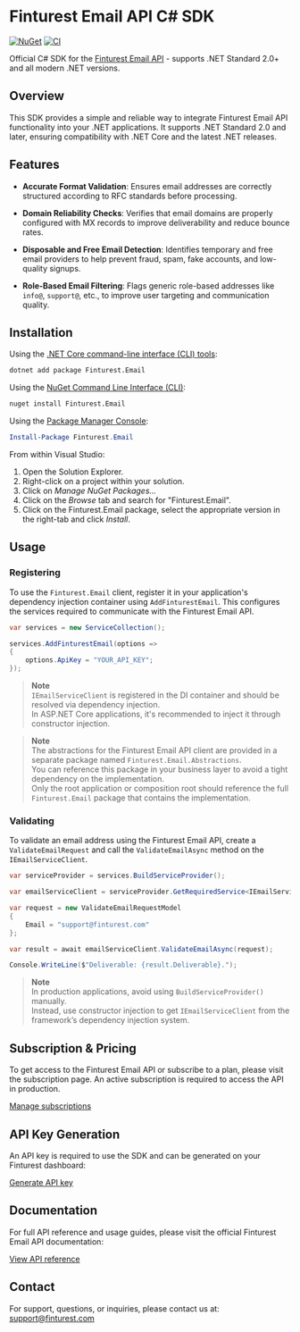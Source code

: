 # Finturest Email API C# SDK

[![NuGet](https://img.shields.io/nuget/v/Finturest.Email.svg)](https://www.nuget.org/packages/Finturest.Email)
[![CI](https://github.com/Finturest/finturest-email-dotnet/actions/workflows/ci.yml/badge.svg)](https://github.com/Finturest/finturest-email-dotnet/actions/workflows/ci.yml)

Official C# SDK for the [Finturest Email API](https://finturest.com/products/email-api) - supports .NET Standard 2.0+ and all modern .NET versions.

## Overview

This SDK provides a simple and reliable way to integrate Finturest Email API functionality into your .NET applications. It supports .NET Standard 2.0 and later, ensuring compatibility with .NET Core and the latest .NET releases.

## Features

- **Accurate Format Validation**: Ensures email addresses are correctly structured according to RFC standards before processing.

- **Domain Reliability Checks**: Verifies that email domains are properly configured with MX records to improve deliverability and reduce bounce rates.

- **Disposable and Free Email Detection**: Identifies temporary and free email providers to help prevent fraud, spam, fake accounts, and low-quality signups.

- **Role-Based Email Filtering**: Flags generic role-based addresses like `info@`, `support@`, etc., to improve user targeting and communication quality.

## Installation

Using the [.NET Core command-line interface (CLI) tools](https://learn.microsoft.com/en-us/dotnet/core/tools/):

```sh
dotnet add package Finturest.Email
```

Using the [NuGet Command Line Interface (CLI)](https://docs.microsoft.com/en-us/nuget/tools/nuget-exe-cli-reference):

```sh
nuget install Finturest.Email
```

Using the [Package Manager Console](https://docs.microsoft.com/en-us/nuget/tools/package-manager-console):

```powershell
Install-Package Finturest.Email
```

From within Visual Studio:

1. Open the Solution Explorer.
2. Right-click on a project within your solution.
3. Click on _Manage NuGet Packages..._
4. Click on the _Browse_ tab and search for "Finturest.Email".
5. Click on the Finturest.Email package, select the appropriate version in the
   right-tab and click _Install_.

## Usage

### Registering

To use the `Finturest.Email` client, register it in your application's dependency injection container using `AddFinturestEmail`. This configures the services required to communicate with the Finturest Email API.

```C#
var services = new ServiceCollection();

services.AddFinturestEmail(options =>
{
    options.ApiKey = "YOUR_API_KEY";
});
```

> **Note**  
> `IEmailServiceClient` is registered in the DI container and should be resolved via dependency injection.  
> In ASP.NET Core applications, it's recommended to inject it through constructor injection.

> **Note**  
> The abstractions for the Finturest Email API client are provided in a separate package named `Finturest.Email.Abstractions`.  
> You can reference this package in your business layer to avoid a tight dependency on the implementation.  
> Only the root application or composition root should reference the full `Finturest.Email` package that contains the implementation.

### Validating

To validate an email address using the Finturest Email API, create a `ValidateEmailRequest` and call the `ValidateEmailAsync` method on the `IEmailServiceClient`.

```C#
var serviceProvider = services.BuildServiceProvider();

var emailServiceClient = serviceProvider.GetRequiredService<IEmailServiceClient>();

var request = new ValidateEmailRequestModel
{
    Email = "support@finturest.com"
};

var result = await emailServiceClient.ValidateEmailAsync(request);

Console.WriteLine($"Deliverable: {result.Deliverable}.");
```

> **Note**  
> In production applications, avoid using `BuildServiceProvider()` manually.  
> Instead, use constructor injection to get `IEmailServiceClient` from the framework’s dependency injection system.

## Subscription & Pricing

To get access to the Finturest Email API or subscribe to a plan, please visit the subscription page. An active subscription is required to access the API in production.

[Manage subscriptions](https://finturest.com/dashboard/subscriptions)

## API Key Generation

An API key is required to use the SDK and can be generated on your Finturest dashboard:

[Generate API key](https://finturest.com/dashboard/access-tokens)

## Documentation

For full API reference and usage guides, please visit the official Finturest Email API documentation:

[View API reference](https://api.finturest.com/docs/#tag/email)

## Contact

For support, questions, or inquiries, please contact us at: [support@finturest.com](mailto:support@finturest.com)
